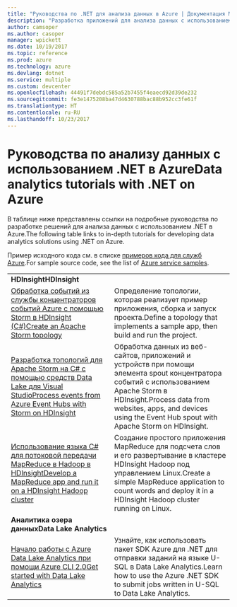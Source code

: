 ```yaml
---
title: "Руководства по .NET для анализа данных в Azure | Документация Майкрософт"
description: "Разработка приложений для анализа данных с использованием служб Microsoft Azure."
author: camsoper
ms.author: casoper
manager: wpickett
ms.date: 10/19/2017
ms.topic: reference
ms.prod: azure
ms.technology: azure
ms.devlang: dotnet
ms.service: multiple
ms.custom: devcenter
ms.openlocfilehash: 44491f7debdc585a52b7455f4eaecd92d39de232
ms.sourcegitcommit: fe3e1475208ba47d4630788bac88b952cc3fe61f
ms.translationtype: HT
ms.contentlocale: ru-RU
ms.lasthandoff: 10/23/2017
---
```

# <a name="data-analytics-tutorials-with-net-on-azure"></a><span data-ttu-id="373d2-103">Руководства по анализу данных с использованием .NET в Azure</span><span class="sxs-lookup"><span data-stu-id="373d2-103">Data analytics tutorials with .NET on Azure</span></span>

<span data-ttu-id="373d2-104">В таблице ниже представлены ссылки на подробные руководства по разработке решений для анализа данных с использованием .NET в Azure.</span><span class="sxs-lookup"><span data-stu-id="373d2-104">The following table links to in-depth tutorials for developing data analytics solutions using .NET on Azure.</span></span> 

<span data-ttu-id="373d2-105">Пример исходного кода см. в списке [примеров кода для служб Azure](https://azure.microsoft.com/resources/samples/?platform=dotnet).</span><span class="sxs-lookup"><span data-stu-id="373d2-105">For sample source code, see the list of [Azure service samples](https://azure.microsoft.com/resources/samples/?platform=dotnet).</span></span>

| | |
|---|---|
| <span data-ttu-id="373d2-106">**HDInsight**</span><span class="sxs-lookup"><span data-stu-id="373d2-106">**HDInsight**</span></span> | |
| <span data-ttu-id="373d2-107">[Обработка событий из службы концентраторов событий Azure с помощью Storm в HDInsight (C#)][1]</span><span class="sxs-lookup"><span data-stu-id="373d2-107">[Create an Apache Storm topology][1]</span></span> | <span data-ttu-id="373d2-108">Определение топологии, которая реализует пример приложения, сборка и запуск проекта.</span><span class="sxs-lookup"><span data-stu-id="373d2-108">Define a topology that implements a sample app, then build and run the project.</span></span> | 
| <span data-ttu-id="373d2-109">[Разработка топологий для Apache Storm на C# с помощью средств Data Lake для Visual Studio][2]</span><span class="sxs-lookup"><span data-stu-id="373d2-109">[Process events from Azure Event Hubs with Storm on HDInsight][2]</span></span> | <span data-ttu-id="373d2-110">Обработка данных из веб-сайтов, приложений и устройств при помощи элемента spout концентратора событий с использованием Apache Storm в HDInsight.</span><span class="sxs-lookup"><span data-stu-id="373d2-110">Process data from websites, apps, and devices using the Event Hub spout with Apache Storm on HDInsight.</span></span>
| <span data-ttu-id="373d2-111">[Использование языка C# для потоковой передачи MapReduce в Hadoop в HDInsight][3]</span><span class="sxs-lookup"><span data-stu-id="373d2-111">[Develop a MapReduce app and run it on a HDInsight Hadoop cluster][3]</span></span> | <span data-ttu-id="373d2-112">Создание простого приложения MapReduce для подсчета слов и его развертывание в кластере HDInsight Hadoop под управлением Linux.</span><span class="sxs-lookup"><span data-stu-id="373d2-112">Create a simple MapReduce application to count words and deploy it in a HDInsight Hadoop cluster running on Linux.</span></span> |
| <span data-ttu-id="373d2-113">**Аналитика озера данных**</span><span class="sxs-lookup"><span data-stu-id="373d2-113">**Data Lake Analytics**</span></span> | |
| <span data-ttu-id="373d2-114">[Начало работы с Azure Data Lake Analytics при помощи Azure CLI 2.0][4]</span><span class="sxs-lookup"><span data-stu-id="373d2-114">[Get started with Data Lake Analytics][4]</span></span> | <span data-ttu-id="373d2-115">Узнайте, как использовать пакет SDK Azure для .NET для отправки заданий на языке U-SQL в Data Lake Analytics.</span><span class="sxs-lookup"><span data-stu-id="373d2-115">Learn how to use the Azure .NET SDK to submit jobs written in U-SQL to Data Lake Analytics.</span></span>|


[1]: /azure/hdinsight/hdinsight-storm-develop-csharp-event-hub-topology
[2]: /azure/hdinsight/hdinsight-storm-develop-csharp-visual-studio-topology
[3]: /azure/hdinsight/hdinsight-hadoop-dotnet-csharp-mapreduce-streaming
[4]: /azure/data-lake-analytics/data-lake-analytics-get-started-net-sdk